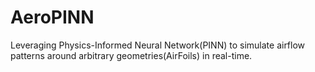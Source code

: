 # AeroPINN
Leveraging Physics-Informed Neural Network(PINN) to simulate airflow patterns around arbitrary geometries(AirFoils) in real-time.
